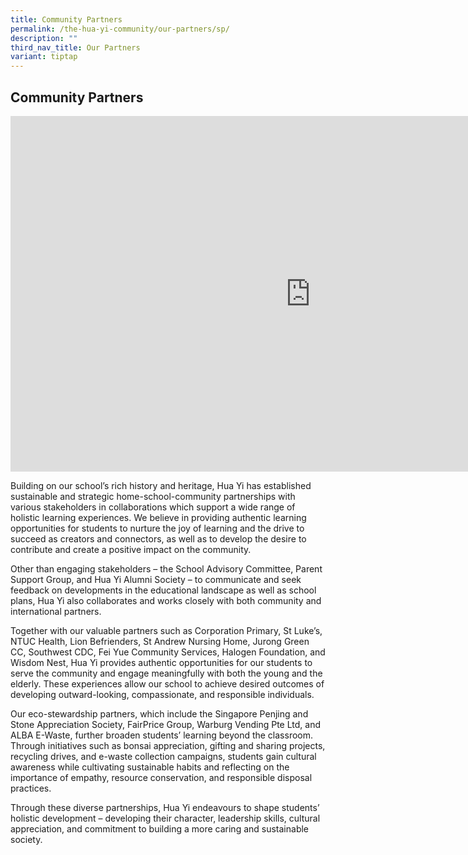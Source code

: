 ```yaml
---
title: Community Partners
permalink: /the-hua-yi-community/our-partners/sp/
description: ""
third_nav_title: Our Partners
variant: tiptap
---
```

<h2>Community Partners</h2>
<p></p>
<div class="iframe-wrapper">
<iframe height="569" width="960" allowfullscreen="true" frameborder="0" src="https://docs.google.com/presentation/d/e/2PACX-1vQOYV_OJXpo_xCsuzGFc_Eyp2LZ2QGTx5lm2iO7snsYvFHwD9OJf_zqVbrhCGvyq9wcWArqnOAnr10y/pubembed?start=false&amp;loop=false&amp;delayms=3000"></iframe>
</div>
<p>Building on our school’s rich history and heritage, Hua Yi has established
sustainable and strategic home-school-community partnerships with various
stakeholders in collaborations which support a wide range of holistic learning
experiences. We believe in providing authentic learning opportunities for
students to nurture the joy of learning and the drive to succeed as creators
and connectors, as well as to develop the desire to contribute and create
a positive impact on the community.</p>
<p>Other than engaging stakeholders – the School Advisory Committee, Parent
Support Group, and Hua Yi Alumni Society – to communicate and seek feedback
on developments in the educational landscape as well as school plans, Hua
Yi also collaborates and works closely with both community and international
partners.</p>
<p>Together with our valuable partners such as Corporation Primary, St Luke’s,
NTUC Health, Lion Befrienders, St Andrew Nursing Home, Jurong Green CC,
Southwest CDC, Fei Yue Community Services, Halogen Foundation, and Wisdom
Nest, Hua Yi provides authentic opportunities for our students to serve
the community and engage meaningfully with both the young and the elderly.
These experiences allow our school to achieve desired outcomes of developing
outward-looking, compassionate, and responsible individuals.</p>
<p>Our eco-stewardship partners, which include the Singapore Penjing and
Stone Appreciation Society, FairPrice Group, Warburg Vending Pte Ltd, and
ALBA E-Waste, further broaden students’ learning beyond the classroom.
Through initiatives such as bonsai appreciation, gifting and sharing projects,
recycling drives, and e-waste collection campaigns, students gain cultural
awareness while cultivating sustainable habits and reflecting on the importance
of empathy, resource conservation, and responsible disposal practices.</p>
<p>Through these diverse partnerships, Hua Yi endeavours to shape students’
holistic development – developing their character, leadership skills, cultural
appreciation, and commitment to building a more caring and sustainable
society.</p>
<p></p>
<p></p>